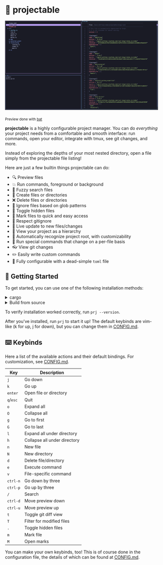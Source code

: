 # 💫 projectable

![screenshot](./extras/screenshot.png)

<p><sub>Preview done with <a href="https://github.com/sharkdp/bat">bat</a></sub></p>

**projectable** is a highly configurable project manager. You can do _everything_
your project needs from a comfortable and smooth interface: run commands, open
your editor, integrate with tmux, see git changes, and more.

Instead of exploring the depths of your most nested directory, open a file simply
from the projectable file listing!

Here are just a few builtin things projectable can do:

- 🔍 Preview files
- 💥 Run commands, foreground or background
- 👀 Fuzzy search files
- 📁 Create files or directories
- ❌ Delete files or directories
- 🙈 Ignore files based on glob patterns
- 🔳 Toggle hidden files
- 🎯 Mark files to quick and easy access
- 🙉 Respect gitignore
- 🔔 Live update to new files/changes
- 🌲 View your project as a hierarchy
- 🔦 Automatically recognize project root, with customizability
- 💼 Run special commands that change on a per-file basis
- 👓 View git changes
- ✏️ Easily write custom commands
- 📖 Fully configurable with a dead-simple `toml` file

## 🚀 Getting Started

To get started, you can use one of the following installation methods:

<details>
  <summary>cargo</summary>

```bash
$ cargo install projectable
```

</details>

<details>
  <summary>Build from source</summary>

Requires [Rust](https://github.com/rust-lang/rust) to be installed on your
computer.

```bash
$ git clone https://github.com/dzfrias/projectable
$ cd projectable
$ cargo build --release
$ ./target/release/prj
```

</details>

To verify installation worked correctly, run `prj --version`.

After you've installed, run `prj` to start it up! The default keybinds are
vim-like (k for up, j for down), but you can change them in
[CONFIG.md](./extras/CONFIG.md).

## ⌨️ Keybinds

Here a list of the available actions and their default bindings. For
customization, see [CONFIG.md](./extras/CONFIG.md).

| Key       | Description                  |
| --------- | ---------------------------- |
| `j`       | Go down                      |
| `k`       | Go up                        |
| `enter`   | Open file or directory       |
| `q`/`esc` | Quit                         |
| `o`       | Expand all                   |
| `O`       | Collapse all                 |
| `g`       | Go to first                  |
| `G`       | Go to last                   |
| `l`       | Expand all under directory   |
| `h`       | Collapse all under directory |
| `n`       | New file                     |
| `N`       | New directory                |
| `d`       | Delete file/directory        |
| `e`       | Execute command              |
| `v`       | File-specific command        |
| `ctrl-n`  | Go down by three             |
| `ctrl-p`  | Go up by three               |
| `/`       | Search                       |
| `ctrl-d`  | Move preview down            |
| `ctrl-u`  | Move preview up              |
| `t`       | Toggle git diff view         |
| `T`       | Filter for modified files    |
| `.`       | Toggle hidden files          |
| `m`       | Mark file                    |
| `M`       | Open marks                   |

You can make your own keybinds, too! This is of course done in the configuration
file, the details of which can be found at [CONFIG.md](./extras/CONFIG.md).
